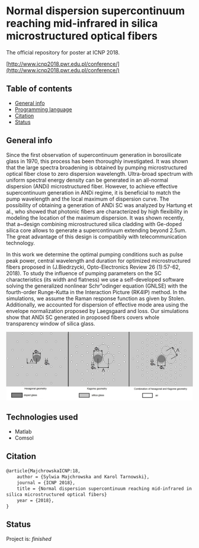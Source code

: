 # Normal dispersion supercontinuum reaching mid-infrared in silica microstructured optical fibers
The official repository for poster at ICNP 2018.

[http://www.icnp2018.pwr.edu.pl/conference/](http://www.icnp2018.pwr.edu.pl/conference/)

## Table of contents
* [General info](#general-info)
* [Programming language](#Technologies-used)
* [Citation](#citation)
* [Status](#status)

## General info
Since the first observation of supercontinuum generation in borosilicate glass in 1970, 
this process has been thoroughly investigated. It was shown that the large spectra broadening is obtained 
by pumping microstructured optical fiber close to zero dispersion wavelength. 
Ultra-broad spectrum with uniform spectral energy density can be generated in an all-normal dispersion (ANDi) 
microstructured fiber. However, to achieve effective supercontinuum generation in ANDi regime, 
it is beneficial to match the pump wavelength and the local maximum of dispersion curve. 
The possibility of obtaining a generation of ANDi SC was analyzed by Hartung et al., 
who showed that photonic fibers are characterized by high flexibility in modeling the location 
of the maximum dispersion. It was shown recently, that a~design combining 
microstructured silica cladding with Ge-doped silica core allows to generate a supercontinuum extending beyond 2.5um. 
The great advantage of this design is compatibily with telecommunication technology.

In this work we determine the optimal pumping conditions such as pulse peak power, 
central wavelength and duration for optimized microstructured fibers proposed in (J.Biedrzycki, Opto-Electronics Review 26 (1):57-62, 2018). 
To study the influence of pumping parameters on the SC characteristics (its width and flatness) we use 
a self-developed software solving the generalized nonlinear Schr\"odinger equation (GNLSE) 
with the fourth-order Runge-Kutta in the Interaction Picture (RK4IP) method. 
In the simulations, we assume the Raman response function as given by Stolen. 
Additionally, we accounted for dispersion of effective mode area using the envelope normalization 
proposed by Laegsgaard and loss. 
Our simulations show that ANDi SC generated in proposed fibers covers whole transparency window of silica glass.

![Example screenshot](./screenshots/microstructures.png)

## Technologies used
* Matlab
* Comsol

## Citation

```
@article{MajchrowskaICNP:18,
    author = {Sylwia Majchrowska and Karol Tarnowski},
    journal = {ICNP 2018},
    title = {Normal dispersion supercontinuum reaching mid-infrared in silica microstructured optical fibers}
    year = {2018},
}
```

## Status
Project is: _finished_
